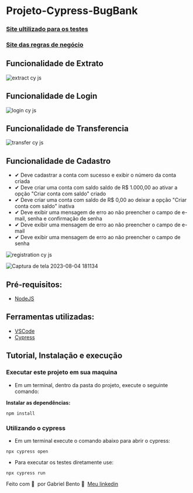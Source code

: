<h1>Projeto-Cypress-BugBank</h1>


### [Site ultilizado para os testes](https://bugbank.netlify.app/)

### [Site das regras de negócio](https://bugbank.netlify.app/requirements)

## Funcionalidade de Extrato
![extract cy js](https://github.com/GabrielBento299/Projeto-Cypress-BugBank/assets/86307663/9c512add-4907-4320-bc95-24d03a67d864)

## Funcionalidade de Login
![login cy js](https://github.com/GabrielBento299/Projeto-Cypress-BugBank/assets/86307663/cdc7a6b6-6185-4102-ad45-8bc50a457e44)

## Funcionalidade de Transferencia
![transfer cy js](https://github.com/GabrielBento299/Projeto-Cypress-BugBank/assets/86307663/393d66eb-8d6c-43f4-b2e4-65e12c3e37b5)


## Funcionalidade de Cadastro
- ✔ Deve cadastrar a conta com sucesso e exibir o número da conta criada
- ✔ Deve criar uma conta com saldo saldo de R$ 1.000,00 ao ativar a opção "Criar conta com saldo" criado
- ✔ Deve criar uma conta com saldo de R$ 0,00 ao deixar a opção "Criar conta com saldo" inativa
- ✔ Deve exibir uma mensagem de erro ao não preencher o campo de e-mail, senha e confirmação de senha
- ✔ Deve exibir uma mensagem de erro ao não preencher o campo de e-mail
- ✔ Deve exibir uma mensagem de erro ao não preencher o campo de senha
  
![registration cy js](https://github.com/GabrielBento299/Projeto-Cypress-BugBank/assets/86307663/f9c67202-f1c6-4bd2-8d9d-5df21cf56cc5)

 ![Captura de tela 2023-08-04 181134](https://github.com/GabrielBento299/Projeto-Cypress-BugBank/assets/86307663/14da1e68-e46c-4fe5-873c-a1b6f9d656fb)

## Pré-requisitos:
- [NodeJS](https://nodejs.org/en/download/ "NodeJS")

## Ferramentas utilizadas:
- [VSCode](https://code.visualstudio.com/ "VSCode")
- [Cypress](https://www.npmjs.com/package/cypress "Cypress")
#####

## Tutorial, Instalação e execução

### Executar este projeto em sua maquina

* Em um terminal, dentro da pasta do projeto, execute o seguinte comando:

**Instalar as dependências:**  
```
npm install
```

### Utilizando o cypress

* Em um terminal execute o comando abaixo para abrir o cypress:
```
npx cypress open 
```

* Para executar os testes diretamente use:
```
npx cypress run 
```

Feito com 💜 &nbsp;por Gabriel Bento 👋 &nbsp;[Meu linkedin](https://www.linkedin.com/in/santosgabriel299/)
